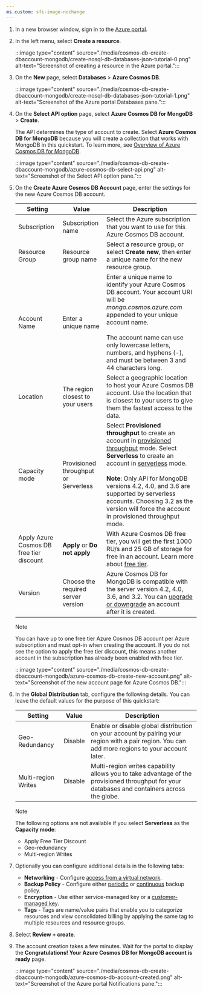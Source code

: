 ```yaml
---
ms.custom: sfi-image-nochange
---
```


1. In a new browser window, sign in to the [Azure portal](https://portal.azure.com/).

2. In the left menu, select **Create a resource**.
   
   :::image type="content" source="./media/cosmos-db-create-dbaccount-mongodb/create-nosql-db-databases-json-tutorial-0.png" alt-text="Screenshot of creating a resource in the Azure portal.":::
   
3. On the **New** page, select **Databases** > **Azure Cosmos DB**.
   
   :::image type="content" source="./media/cosmos-db-create-dbaccount-mongodb/create-nosql-db-databases-json-tutorial-1.png" alt-text="Screenshot of the Azure portal Databases pane.":::
   
4. On the **Select API option** page, select **Azure Cosmos DB for MongoDB** > **Create**.

   The API determines the type of account to create. Select **Azure Cosmos DB for MongoDB**  because you will create a collection that works with MongoDB in this quickstart. To learn more, see [Overview of Azure Cosmos DB for MongoDB](../mongodb/introduction.md).

   :::image type="content" source="./media/cosmos-db-create-dbaccount-mongodb/azure-cosmos-db-select-api.png" alt-text="Screenshot of the Select API option pane.":::

5. On the **Create Azure Cosmos DB Account** page, enter the settings for the new Azure Cosmos DB account.

   |Setting|Value|Description |
   |---|---|---|
   |Subscription|Subscription name|Select the Azure subscription that you want to use for this Azure Cosmos DB account. |
   |Resource Group|Resource group name|Select a resource group, or select **Create new**, then enter a unique name for the new resource group. |
   |Account Name|Enter a unique name|Enter a unique name to identify your Azure Cosmos DB account. Your account URI will be *mongo.cosmos.azure.com* appended to your unique account name.<br><br>The account name can use only lowercase letters, numbers, and hyphens (-), and must be between 3 and 44 characters long.|
   |Location|The region closest to your users|Select a geographic location to host your Azure Cosmos DB account. Use the location that is closest to your users to give them the fastest access to the data.|
   |Capacity mode|Provisioned throughput or Serverless|Select **Provisioned throughput** to create an account in [provisioned throughput](../set-throughput.md) mode. Select **Serverless** to create an account in [serverless](../serverless.md) mode.<br><br>**Note**: Only API for MongoDB versions 4.2, 4.0, and 3.6 are supported by serverless accounts. Choosing 3.2 as the version will force the account in provisioned throughput mode.|
   |Apply Azure Cosmos DB free tier discount|**Apply** or **Do not apply**|With Azure Cosmos DB free tier, you will get the first 1000 RU/s and 25 GB of storage for free in an account. Learn more about [free tier](https://azure.microsoft.com/pricing/details/cosmos-db/).|
   | Version | Choose the required server version | Azure Cosmos DB for MongoDB is compatible with the server version 4.2, 4.0, 3.6, and 3.2. You can [upgrade or downgrade](../mongodb/upgrade-mongodb-version.md) an account after it is created. |

   > [!NOTE]
   > You can have up to one free tier Azure Cosmos DB account per Azure subscription and must opt-in when creating the account. If you do not see the option to apply the free tier discount, this means another account in the subscription has already been enabled with free tier.

   :::image type="content" source="./media/cosmos-db-create-dbaccount-mongodb/azure-cosmos-db-create-new-account.png" alt-text="Screenshot of the new account page for Azure Cosmos DB."::: 

1. In the **Global Distribution** tab, configure the following details. You can leave the default values for the purpose of this quickstart:

   |Setting|Value|Description |
   |---|---|---|
   |Geo-Redundancy|Disable|Enable or disable global distribution on your account by pairing your region with a pair region. You can add more regions to your account later.|
   |Multi-region Writes|Disable|Multi-region writes capability allows you to take advantage of the provisioned throughput for your databases and containers across the globe.|

   > [!NOTE]
   > The following options are not available if you select **Serverless** as the **Capacity mode**:
   > - Apply Free Tier Discount
   > - Geo-redundancy
   > - Multi-region Writes

1. Optionally you can configure additional details in the following tabs:

   * **Networking** - Configure [access from a virtual network](../how-to-configure-vnet-service-endpoint.md).
   * **Backup Policy** - Configure either [periodic](../periodic-backup-restore-introduction.md) or [continuous](../provision-account-continuous-backup.md) backup policy.
   * **Encryption** - Use either service-managed key or a [customer-managed key](../how-to-setup-cmk.md#create-a-new-azure-cosmos-account).
   * **Tags** - Tags are name/value pairs that enable you to categorize resources and view consolidated billing by applying the same tag to multiple resources and resource groups.

1. Select **Review + create**.

4. The account creation takes a few minutes. Wait for the portal to display the **Congratulations! Your Azure Cosmos DB for MongoDB account is ready** page.

   :::image type="content" source="./media/cosmos-db-create-dbaccount-mongodb/azure-cosmos-db-account-created.png" alt-text="Screenshot of the Azure portal Notifications pane."::: 
